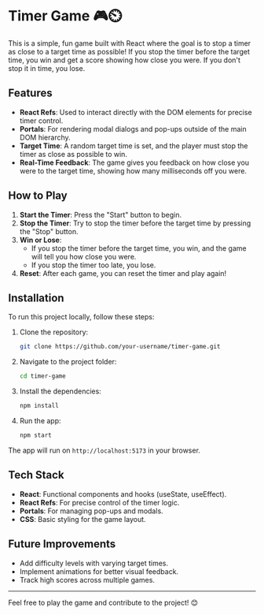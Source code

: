 # Timer Game 🎮⏲️

This is a simple, fun game built with React where the goal is to stop a timer as close to a target time as possible! If you stop the timer before the target time, you win and get a score showing how close you were. If you don't stop it in time, you lose.

## Features

- **React Refs**: Used to interact directly with the DOM elements for precise timer control.
- **Portals**: For rendering modal dialogs and pop-ups outside of the main DOM hierarchy.
- **Target Time**: A random target time is set, and the player must stop the timer as close as possible to win.
- **Real-Time Feedback**: The game gives you feedback on how close you were to the target time, showing how many milliseconds off you were.

## How to Play

1. **Start the Timer**: Press the "Start" button to begin.
2. **Stop the Timer**: Try to stop the timer before the target time by pressing the "Stop" button.
3. **Win or Lose**: 
    - If you stop the timer before the target time, you win, and the game will tell you how close you were.
    - If you stop the timer too late, you lose.
4. **Reset**: After each game, you can reset the timer and play again!

## Installation

To run this project locally, follow these steps:

1. Clone the repository:
    ```bash
    git clone https://github.com/your-username/timer-game.git
    ```
2. Navigate to the project folder:
    ```bash
    cd timer-game
    ```
3. Install the dependencies:
    ```bash
    npm install
    ```
4. Run the app:
    ```bash
    npm start
    ```

The app will run on `http://localhost:5173` in your browser.

## Tech Stack

- **React**: Functional components and hooks (useState, useEffect).
- **React Refs**: For precise control of the timer logic.
- **Portals**: For managing pop-ups and modals.
- **CSS**: Basic styling for the game layout.

## Future Improvements

- Add difficulty levels with varying target times.
- Implement animations for better visual feedback.
- Track high scores across multiple games.

---

Feel free to play the game and contribute to the project! 😊

